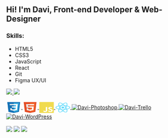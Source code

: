 ## Hi! I'm Davi, Front-end Developer & Web-Designer
  ### Skills:
  * HTML5
  * CSS3
  * JavaScript
  * React
  * Git
  * Figma UX/UI

<div align="left">
  <a href="https://github.com/DaviPlacco">
  <img height="180em" src="https://github-readme-stats.vercel.app/api?username=DaviPlacco&show_icons=true&theme=Dark&include_all_commits=true&count_private=true"/>
  <img height="180em" src="https://github-readme-stats.vercel.app/api/top-langs/?username=DaviPlacco&layout=compact&langs_count=7&theme=Dark"/>
</div>

<div style="display: inline_block"><br>
  <img align="center" alt="Davi-CSS" height="30" width="40" src="https://raw.githubusercontent.com/devicons/devicon/master/icons/css3/css3-original.svg">
  <img align="center" alt="Davi-HTML" height="30" width="40" src="https://raw.githubusercontent.com/devicons/devicon/master/icons/html5/html5-original.svg">
  <img align="center" alt="Davi-Js" height="30" width="40" src="https://raw.githubusercontent.com/devicons/devicon/master/icons/javascript/javascript-plain.svg">
  <img align="center" alt="Davi-React" height="30" width="40" src="https://raw.githubusercontent.com/devicons/devicon/master/icons/react/react-original.svg">
  <img align="center" alt="Davi-Photoshop" height="30" width="40" src="https://cdn.jsdelivr.net/gh/devicons/devicon/icons/photoshop/photoshop-plain.svg">
  <img align="center" alt="Davi-Trello" height="30" width="40" src="https://cdn.jsdelivr.net/gh/devicons/devicon/icons/trello/trello-plain.svg">
  <img align="center" alt="Davi-WordPress" height="30" width="40" src="https://cdn.jsdelivr.net/gh/devicons/devicon/icons/wordpress/wordpress-original.svg">
  
</div> <br>
  <a href="https://www.instagram.com/davi_placco?r=nametag" target="_blank"><img src="https://img.shields.io/badge/-Instagram-%23E4405F?style=for-the-badge&logo=instagram&logoColor=white" target="_blank"></a>
  <a href = "mailto:davibplacco@gmail.com"><img src="https://img.shields.io/badge/-Gmail-%23333?style=for-the-badge&logo=gmail&logoColor=white" target="_blank"></a>
  <a href="https://www.linkedin.com/in/davi-placco-9b943217a" target="_blank"><img src="https://img.shields.io/badge/-LinkedIn-%230077B5?style=for-the-badge&logo=linkedin&logoColor=white" target="_blank"></a> 
